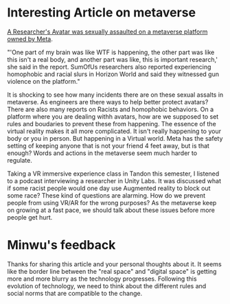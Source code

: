 
# Interesting Article on metaverse
[A Researcher's Avatar was sexually assaulted on a metaverse platform owned by Meta](https://www.businessinsider.com/researcher-claims-her-avatar-was-raped-on-metas-metaverse-platform-2022-5).

"'One part of my brain was like WTF is happening, the other part was like this isn't a real body, and another part was like, this is important research,' she said in the report.
SumOfUs researchers also reported experiencing homophobic and racial slurs in Horizon World and said they witnessed gun violence on the platform."

It is shocking to see how many incidents there are on these sexual assalts in metaverse. As engineers are there ways to help better protect avatars?
There are also many reports on Racists and homophobic behaviors. On a platform where you are dealing withh avatars, how are we supposed to set rules and boudaries to prevent these from happening.
The essence of the virtual reality makes it all more complicated. It isn't really happening to your body or you in person. But happening in a Virtual world.
Meta has the safety setting of keeping anyone that is not your friend 4 feet away, but is that enough? Words and actions in the metaverse seem much harder to regulate. 

Taking a VR immersive experience class in Tandon this semester, I listened to a podcast interviewing a researcher in Unity Labs. 
It was discussed what if some racist people would one day use Augmented reality to block out some race? These kind of questions are alarming.
How do we prevent people from using VR/AR for the wrong purposes? 
As the metaverse keep on growing at a fast pace, we should talk about these issues before more people get hurt.

# Minwu's feedback
Thanks for sharing this article and your personal thoughts about it. It seems like the border line between the "real space" and "digital space" is getting more and more blurry as the technology progresses. Following this evolution of technology, we need to think about the different rules and social norms that are compatible to the change. 